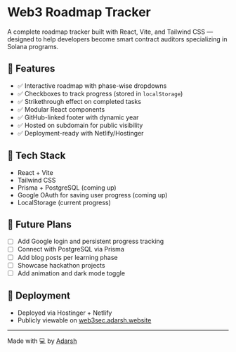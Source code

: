# Web3 Roadmap Tracker

A complete roadmap tracker built with React, Vite, and Tailwind CSS — designed to help developers become smart contract auditors specializing in Solana programs.

## 🚀 Features

- ✅ Interactive roadmap with phase-wise dropdowns
- ✅ Checkboxes to track progress (stored in `localStorage`)
- ✅ Strikethrough effect on completed tasks
- ✅ Modular React components
- ✅ GitHub-linked footer with dynamic year
- ✅ Hosted on subdomain for public visibility
- ✅ Deployment-ready with Netlify/Hostinger

## 📌 Tech Stack

- React + Vite
- Tailwind CSS
- Prisma + PostgreSQL (coming up)
- Google OAuth for saving user progress (coming up)
- LocalStorage (current progress)

## 🧠 Future Plans

- [ ] Add Google login and persistent progress tracking
- [ ] Connect with PostgreSQL via Prisma
- [ ] Add blog posts per learning phase
- [ ] Showcase hackathon projects
- [ ] Add animation and dark mode toggle

## 📡 Deployment

- Deployed via Hostinger + Netlify
- Publicly viewable on [web3sec.adarsh.website](https://web3sec.adarsh.website)

---

Made with 💻 by [Adarsh](https://github.com/Webrowse)
